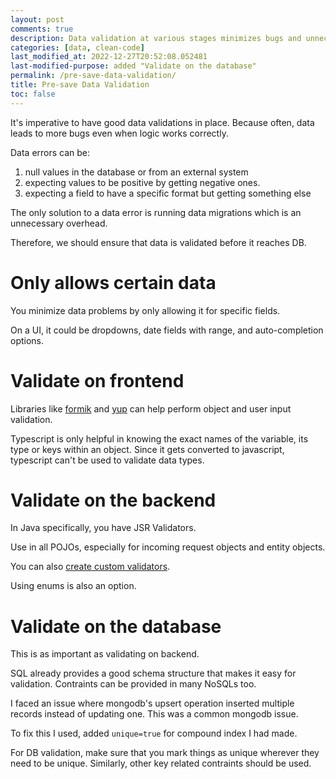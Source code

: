 ```yaml
---
layout: post
comments: true
description: Data validation at various stages minimizes bugs and unnecessary overhead, ensuring consistent and accurate information flow.
categories: [data, clean-code]
last_modified_at: 2022-12-27T20:52:08.052481
last-modified-purpose: added "Validate on the database"
permalink: /pre-save-data-validation/
title: Pre-save Data Validation
toc: false
---
```


It's imperative to have good data validations in place. Because often, data leads to more bugs even when logic works correctly.

Data errors can be:
1. null values in the database or from an external system
2. expecting values to be positive by getting negative ones.
3. expecting a field to have a specific format but getting something else

The only solution to a data error is running data migrations which is an unnecessary overhead.

Therefore, we should ensure that data is validated before it reaches DB.

# Only allows certain data

You minimize data problems by only allowing it for specific fields. 

On a UI, it could be dropdowns, date fields with range, and auto-completion options.

# Validate on frontend

Libraries like [formik](https://formik.org/) and [yup](https://github.com/jquense/yup) can help perform object and user input validation.

Typescript is only helpful in knowing the exact names of the variable, its type or keys within an object. Since it gets converted to javascript, typescript can't be used to validate data types.

# Validate on the backend

In Java specifically, you have JSR Validators.

Use in all POJOs, especially for incoming request objects and entity objects.

You can also [create custom validators](https://www.baeldung.com/spring-mvc-custom-validator).

Using enums is also an option.

# Validate on the database

This is as important as validating on backend.

SQL already provides a good schema structure that makes it easy for validation. Contraints can be provided in many NoSQLs too.

I faced an issue where mongodb's upsert operation inserted multiple records instead of updating one. This was a common mongodb issue.

To fix this I used, added `unique=true` for compound index I had made. 

For DB validation, make sure that you mark things as unique wherever they need to be unique. Similarly, other key related contraints should be used.
